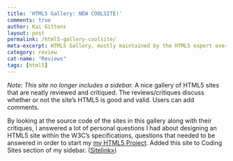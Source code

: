 ```yaml
---
title: 'HTML5 Gallery: NEW COOLSITE!'
comments: true
author: Kai Gittens
layout: post
permalink: /html5-gallery-coolsite/
meta-excerpt: HTML5 Gallery, mostly maintained by the HTML5 expert over at HTML5 Doctor, is added to kaidez.com's Coolsite list
category: review
cat-name: "Reviews"
tags: [html5]
---
```


*Note: This site no longer includes a sidebar.*
A nice gallery of HTML5 sites that are neatly reviewed and critiqued. The reviews/critiques discuss whether or not the site’s HTML5 is good and valid. Users can add comments.

By looking at the source code of the sites in this gallery along with their critiques, I answered a lot of personal questions I had about designing an HTML5 site within the W3C’s specifications, questions that needed to be answered in order to start my [my HTML5 Project][1]. Added this site to Coding Sites section of my sidebar. ([Sitelink»][2])

 [1]: http://kaidez.com/html5-project/
 [2]: http://html5gallery.com/